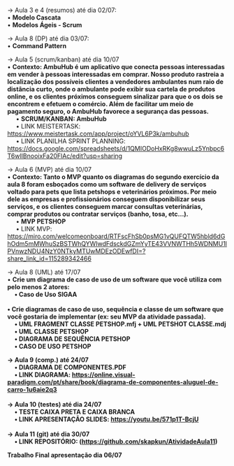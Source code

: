 -> Aula 3 e 4 (resumos) até dia 02/07: <br>
  • <b>Modelo Cascata</b><br> 
    • <b>Modelos Ágeis - Scrum</b>

-> Aula 8 (DP) até dia 03/07: <br>
    • <b>Command Pattern</b><br>
    
-> Aula 5 (scrum/kanban) até dia 10/07<br>
• <b>Contexto: AmbuHub é um aplicativo que conecta pessoas interessadas em vender à pessoas interessadas em comprar. Nosso produto rastreia a localização dos possíveis clientes a vendedores ambulantes num raio de distância curto, onde o ambulante pode exibir sua cartela de produtos online, e os clientes próximos conseguem sinalizar para que o os dois se encontrem e efetuem o comércio. Além de facilitar um meio de pagamento seguro, o AmbuHub favorece a segurança das pessoas. </b><br>
     &nbsp;&nbsp;&nbsp;&nbsp;&nbsp;• <b>SCRUM/KANBAN: AmbuHub</b><br>
     &nbsp;&nbsp;&nbsp;&nbsp;&nbsp;• LINK MEISTERTASK: https://www.meistertask.com/app/project/oYVL6P3k/ambuhub<br>
     &nbsp;&nbsp;&nbsp;&nbsp;&nbsp;• LINK PLANILHA SPRINT PLANNING: https://docs.google.com/spreadsheets/d/1QMIODoHxRKg8wwuLz5Ynbpc6T6wlIBnooixFa20FlAc/edit?usp=sharing

-> Aula 6 (MVP) até dia 10/07<br>
    • <b>Contexto: Tanto o MVP quanto os diagramas do segundo exercício da aula 8 foram esboçados como um software de delivery de serviços voltado para pets que lista petshops e veterinários próximos. Por meio dele as empresas e profissionários conseguem disponibilizar seus serviços, e os clientes conseguem marcar consultas veterinárias, comprar produtos ou contratar serviços (banho, tosa, etc...). </b><br>
     &nbsp;&nbsp;&nbsp;&nbsp;&nbsp;• <b>MVP PETSHOP</b><br>
     &nbsp;&nbsp;&nbsp;&nbsp;&nbsp;• LINK MVP: https://miro.com/welcomeonboard/RTFscFhSb0psMG1vQUFQTW5hbld6dGhOdm5mMWhuSzBSTWhQYWIwdFdsckdGZmYyTE43VVNWTHh5WDNMU1lPVnwzNDU4NzY0NTkyMTUwMDEzODEwfDI=?share_link_id=115289342466<BR>

-> Aula 8 (UML) até 17/07<br>
    • <b>Crie um diagrama de caso de uso de um software que você utiliza com pelo menos 2 atores: <br>
   &nbsp;&nbsp;&nbsp;&nbsp;&nbsp;• <b>Caso de Uso SIGAA</b><br>  
    • <b>Crie diagramas de caso de uso, sequência e classe de um software que você gostaria de implementar (ex: seu MVP da atividade passada).</b><br>
   &nbsp;&nbsp;&nbsp;&nbsp;&nbsp;• <b>UML FRAGMENT CLASSE PETSHOP.mfj + UML PETSHOT CLASSE.mdj</b><br>
   &nbsp;&nbsp;&nbsp;&nbsp;&nbsp;• <b>UML CLASSE PETSHOP</b><br>
   &nbsp;&nbsp;&nbsp;&nbsp;&nbsp;• <b>DIAGRAMA DE SEQUÊNCIA PETSHOP</b><br> 
   &nbsp;&nbsp;&nbsp;&nbsp;&nbsp;• <b>CASO DE USO PETSHOP</b>  
   
   
-> Aula 9 (comp.) até 24/07<BR>
&nbsp;&nbsp;&nbsp;&nbsp;&nbsp;• DIAGRAMA DE COMPONENTES.PDF<br>
&nbsp;&nbsp;&nbsp;&nbsp;&nbsp;• LINK DIAGRAMA: https://online.visual-paradigm.com/pt/share/book/diagrama-de-componentes-aluguel-de-carro-1u6aie2q3<BR><br>
-> Aula 10 (testes) até dia 24/07<BR>
&nbsp;&nbsp;&nbsp;&nbsp;&nbsp;• TESTE CAIXA PRETA E CAIXA BRANCA<br>
&nbsp;&nbsp;&nbsp;&nbsp;&nbsp;• LINK APRESENTAÇÃO SLIDES: https://youtu.be/571p1T-BcjU<BR><br>
-> Aula 11 (git) até dia 30/07<BR>
&nbsp;&nbsp;&nbsp;&nbsp;&nbsp;• LINK REPOSITÓRIO: (https://github.com/skapkun/AtividadeAula11)<BR>

Trabalho Final apresentação dia 06/07<BR> 

 
